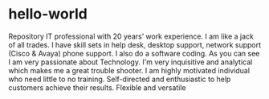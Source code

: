 # hello-world
Repository
IT professional with 20 years’ work experience. I am like a jack of all trades.  I have skill sets in help desk, desktop support, network support (Cisco & Avaya) phone support.  I also do a software coding.  As you can see I am very passionate about Technology.  I'm very inquisitive and analytical which makes me a great trouble shooter.  I am highly motivated individual who need little to no training.  Self-directed and enthusiastic to help customers achieve their results. Flexible and versatile
